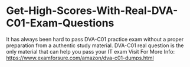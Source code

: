 # Get-High-Scores-With-Real-DVA-C01-Exam-Questions
It has always been hard to pass DVA-C01 practice exam without a proper preparation from a authentic study material. DVA-C01 real question is the only material that can help you pass your IT exam  Visit For More Info: https://www.examforsure.com/amazon/dva-c01-dumps.html
